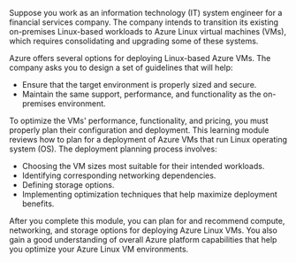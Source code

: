 Suppose you work as an information technology (IT) system engineer for a financial services company. The company intends to transition its existing on-premises Linux-based workloads to Azure Linux virtual machines (VMs), which requires consolidating and upgrading some of these systems.

Azure offers several options for deploying Linux-based Azure VMs. The company asks you to design a set of guidelines that will help:

- Ensure that the target environment is properly sized and secure.
- Maintain the same support, performance, and functionality as the on-premises environment.

To optimize the VMs' performance, functionality, and pricing, you must properly plan their configuration and deployment. This learning module reviews how to plan for a deployment of Azure VMs that run Linux operating system (OS). The deployment planning process involves:

- Choosing the VM sizes most suitable for their intended workloads.
- Identifying corresponding networking dependencies.
- Defining storage options.
- Implementing optimization techniques that help maximize deployment benefits.

After you complete this module, you can plan for and recommend compute, networking, and storage options for deploying Azure Linux VMs. You also gain a good understanding of overall Azure platform capabilities that help you optimize your Azure Linux VM environments.

